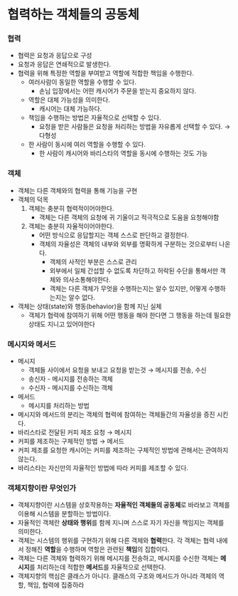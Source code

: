 # 협력하는 객체들의 공동체

### 협력
- 협력은 요청과 응답으로 구성
- 요청과 응답은 연쇄적으로 발생한다.
- 협력을 위해 특정한 역할을 부여받고 역할에 적합한 책임을 수행한다.
    - 여러사람이 동일한 역할을 수행할 수 있다.
        - 손님 입장에서는 어떤 캐시어가 주문을 받는지 중요하지 않다.
    - 역할은 대체 가능성을 의미한다.
        - 캐시어는 대체 가능하다.
    - 책임을 수행하는 방법은 자율적으로 선택할 수 있다.
        - 요청을 받은 사람들은 요청을 처리하는 방법을 자유롭게 선택할 수 있다. → 다형성
    - 한 사람이 동시에 여러 역할을 수행할 수 있다.
        - 한 사람이 캐시어와 바리스타의 역할을 동시에 수행하는 것도 가능
    
### 객체
- 객체는 다른 객체와의 협력을 통해 기능을 구현
- 객체의 덕목
    1. 객체는 충분히 협력적이어야한다.
        - 객체는 다른 객체의 요청에 귀 기울이고 적극적으로 도움을 요청해야함
    2. 객체는 충분히 자율적이어야한다.
        - 어떤 방식으로 응답할지는 객체 스스로 판단하고 결정한다.
        - 객체의 자율성은 객체의 내부와 외부를 명확하게 구분하는 것으로부터 나온다.
            - 객체의 사적인 부분은 스스로 관리
            - 외부에서 일체 간섭할 수 없도록 차단하고 허락된 수단을 통해서만 객체와 의사소통해야한다.
            - 객체는 다른 객체가 무엇을 수행하는지는 알수 있지만, 어떻게 수행하는지는 알수 없다.
- 객체는 상태(state)와 행동(behavior)을 함께 지닌 실체
    - 객체가 협력에 참여하기 위해 어떤 행동을 해야 한다면 그 행동을 하는데 필요한 상태도 지니고 있어야한다
    
### 메시지와 메서드
- 메시지
    - 객체들 사이에서 요청을 보내고 요청을 받는것 → 메시지를 전송, 수신
    - 송신자 - 메시지를 전송하는 객체
    - 수신자 - 메시지를 수신하는 객체
- 메서드
    - 메시지를 처리하는 방법
- 메시지와 메서드의 분리는 객체의 협력에 참여하는 객체들간의 자율성을 증진 시킨다.
- 바리스타로 전달된 커피 제조 요청 → 메시지
- 커피를 제조하는 구체적인 방법 → 메서드
- 커피 제조를 요청한 캐시어는 커피를 제조하는 구체적인 방법에 관해서는 관여하지 않는다.
- 바리스타는 자신만의 자율적인 방법에 따라 커피를 제조할 수 있다.

### 객체지향이란 무엇인가
- 객체지향이란 시스템을 상호작용하는 **자율적인 객체들의 공동체**로 바라보고 객체를 이용해 시스템을 분할하는 방법이다.
- 자율적인 객체란 **상태와 행위**를 함께 지니며 스스로 자기 자신을 책임지는 객체를 의미한다.
- 객체는 시스템의 행위를 구현하기 위해 다른 객체와 **협력**한다. 각 객체는 협력 내에서 정해진 **역할**을 수행하며 역할은 관련된 **책임**의 집합이다.
- 객체는 다른 객체와 협력하기 위해 메시지를 전송하고, 메시지를 수신한 객체는 **메시지**를 처리하는데 적합한 **메서드**를 자율적으로 선택한다.
- 객체지향의 핵심은 클래스가 아니다. 클래스의 구조와 메서드가 아니라 객체의 역할, 책임, 협력에 집중하라